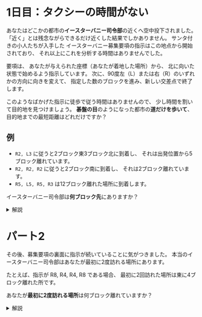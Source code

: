# 1日目：タクシーの時間がない

あなたはどこかの都市の**イースターバニー司令部**の近くへ空中投下されました。
「近く」とは残念ながらできるだけ近くした結果でしかありません。
サンタ付きの小人たちが入手した
イースターバニー募集要項の指示はこの地点から開始されており、
それ以上にこれを分析する時間はありませんでした。

要項は、
あなたが与えられた座標（あなたが着地した場所）から、
北に向いた状態で始めるよう指示しています。
次に、90度左（L）または右（R）のいずれかの方向に向きを変えて、
指定した数のブロックを進み、新しい交差点で終了します。

このようなばかげた指示に徒歩で従う時間はありませんので、
少し時間を割いて目的地を見つけましょう。
**碁盤の目**のようになった都市の**道だけを歩いて**、
目的地までの最短距離はどれだけですか？

## 例 ##

- `R2, L3` に従うと2ブロック東3ブロック北に到着し、
それは出発位置から5ブロック離れています。
- `R2, R2, R2` に従うと2ブロック南に到着し、
それは2ブロック離れています。
- `R5, L5, R5, R3` は12ブロック離れた場所に到着します。

イースターバニー司令部は**何ブロック先**にありますか？

<details><summary>解説</summary><div>

まずは、入力を読み込んで、左右と進むブロック数のコマンド列に変換する。

```haskell
import Data.Char

main1 = do
  co <- readFile "input.txt"
  let is = parse co
  print is

parse :: String -> [Either Int Int]
parse = loop
  where
    loop ('L':xs) = sub Left  xs
    loop ('R':xs) = sub Right xs
    loop "" = []
    sub f xs = f (read as) : loop (dropWhile (not.isUpper) bs)
      where
        (as,bs) = span isDigit xs
```

現在位置 \\((x,y)\\), 現在の向き \\((d_x, d_y)\\) を状態にして、コマンド列を消化する。

```haskell
step ((x,y), (dx,dy)) (Left  n) = ((x - n * dy, y + n * dx), (- dy, dx))
step ((x,y), (dx,dy)) (Right n) = ((x + n * dy, y - n * dx), (dy, - dx))

main1 = do
  ...
  let ((x,y),_) = foldl step ((0,0), (0,1)) is
  print $ abs x + abs y
```

</div></details>

# パート2

その後、募集要項の裏面に指示が続いていることに気がつきました。
本当のイースターバニー司令部はあなたが最初に2度訪れる場所にあります。

たとえば、指示が R8, R4, R4, R8 である場合、
最初に2回訪れた場所は東に4ブロック離れた所です。

あなたが**最初に2度訪れる場所**は何ブロック離れていますか？

<details><summary>解説</summary><div>

細かくステップを分けて考える。
コマンド列から、1マスずつの差分の列を生成し、
原点上向きから出発して全ての座標の列に直し、
先頭から消費し、既出の座標を発見したところで停止する。

```haskell
import Data.Set
import qualified Data.Set as S
import Data.List

deltas :: [Either Int Int] -> [(Int, Int)]
deltas = concat . snd . mapAccumL step (0,1)
  where
    step (dx,dy) (Left  n) = sub n (- dy, dx)
    step (dx,dy) (Right n) = sub n (dy, - dx)
    sub n dxy = (dxy, replicate n dxy)

positions is = scanl add (0,0)
  where
    add (x, y) (dx, dy) = (x + dx, y + dy)

loop s (p:ps)
  | S.member p s = p
  | otherwise    = loop (S.insert p s) ps

main1 = do
  ...
  let (z,w) = loop S.empty $ positions $ deltas1 is
  print $ abs z + abs w
```

</div></details>

